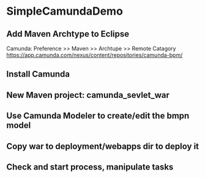# SimpleCamundaDemo
## Add Maven Archtype to Eclipse
Camunda: Preference >> Maven >> Archtupe >> Remote Catagory  https://app.camunda.com/nexus/content/repositories/camunda-bpm/

## Install Camunda 

## New Maven project: camunda_sevlet_war

## Use Camunda Modeler to create/edit the bmpn model

## Copy war to deployment/webapps dir to deploy it

## Check and start process, manipulate tasks
